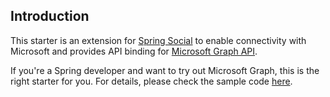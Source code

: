 ## Introduction

This starter is an extension for [Spring Social](http://projects.spring.io/spring-social/) to enable connectivity with
Microsoft and provides API binding for [Microsoft Graph API](https://developer.microsoft.com/en-us/graph/). 

If you're a Spring developer and want to try out Microsoft Graph, this is the right starter for you. For details, please
check the sample code [here](../microsoft-graph-spring-social-starter-sample/README.md).

